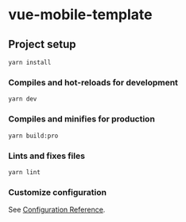 # vue-mobile-template

## Project setup
```
yarn install
```

### Compiles and hot-reloads for development
```
yarn dev
```

### Compiles and minifies for production
```
yarn build:pro
```

### Lints and fixes files
```
yarn lint
```

### Customize configuration
See [Configuration Reference](https://cli.vuejs.org/config/).

